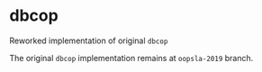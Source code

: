 # dbcop

Reworked implementation of original `dbcop`

The original `dbcop` implementation remains at `oopsla-2019` branch.
